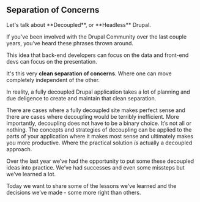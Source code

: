 <div class="box--ruled">
  <h2>Separation of Concerns</h2>
</div>
<aside class="notes" data-markdown>
Let's talk about **Decoupled**, or **Headless** Drupal.

If you’ve been involved with the Drupal Community over the last couple years, you’ve heard these phrases thrown around.

This idea that back-end developers can focus on the data and front-end devs can focus on the presentation.

It's this very **clean separation of concerns**. Where one can move completely independent of the other.

In reality, a fully decoupled Drupal application takes a lot of planning and due deligence to create and maintain that clean separation.

There are cases where a fully decoupled site makes perfect sense and there are cases where decoupling would be terribly inefficient. More importantly, decoupling does not have to be a binary choice. It’s not all or nothing. The concepts and strategies of decoupling can be applied to the parts of your application where it makes most sense and ultimately makes you more productive. Where the practical solution *is* actually a decoupled approach.

Over the last year we’ve had the opportunity to put some these decoupled ideas into practice. We’ve had successes and even some missteps but we’ve learned a lot.

Today we want to share some of the lessons we’ve learned and the decisions we’ve made - some more right than others.
</aside>
